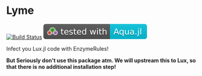 # Lyme

[![Build Status](https://github.com/LuxDL/Lyme.jl/actions/workflows/CI.yml/badge.svg?branch=main)](https://github.com/LuxDL/Lyme.jl/actions/workflows/CI.yml?query=branch%3Amain)
[![Aqua](https://raw.githubusercontent.com/JuliaTesting/Aqua.jl/master/badge.svg)](https://github.com/JuliaTesting/Aqua.jl)

Infect you Lux.jl code with EnzymeRules!

**But Seriously don't use this package atm. We will upstream this to Lux, so that there is no additional installation step!**
